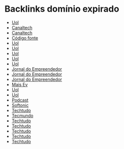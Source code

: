 # Backlinks domínio expirado
<ul>
<li><a href="https://blogs.ne10.uol.com.br/mundobit/2012/11/21/brasil-realiza-black-friday-com-ate-90-de-descontos-esta-sexta-saiba-como-aproveitar/">Uol</a></li>
<li><a href="https://canaltech.com.br/seguranca/Black-Friday-Cibercriminosos-usam-o-evento-para-aplicar-golpes-nos-clientes/">Canaltech</a></li>
<li><a href="https://canaltech.com.br/seguranca/Black-Friday-Cibercriminosos-usam-o-evento-para-aplicar-golpes-nos-clientes/">Canaltech</a></li>
<li><a href="https://www.codigofonte.com.br/noticias/fique-esperto-na-black-friday-tem-lojista-fingindo-que-da-desconto">Código fonte</a></li>
<li><a href="https://gizmodo.uol.com.br/como-nao-ser-enganado-pelos-descontos-da-black-friday-brasileira/">Uol</a></li>
<li><a href="https://gizmodo.uol.com.br/dealzmodo-black-friday-2012/">Uol</a></li>
<li><a href="https://gizmodo.uol.com.br/as-melhores-ofertas-do-fim-de-semana-78/">Uol</a></li>
<li><a href="https://gizmodo.uol.com.br/as-melhores-ofertas-do-fim-de-semana-78/">Uol</a></li>
<li><a href="https://gizmodo.uol.com.br/dealzmodo-black-friday-2012/">Uol</a></li>
<li><a href="https://jornaldoempreendedor.com.br/empreendedorismo-na-web/novidades-pela-net/como-nao-ser-enganado-pelos-descontos-da-black-friday-brasileira/">Jornal do Empreendedor</a></li>
<li><a href="https://jornaldoempreendedor.com.br/empreendedorismo-na-web/novidades-pela-net/as-melhores-ofertas-do-fim-de-semana-21/">Jornal do Empreendedor</a></li>
<li><a href="https://jornaldoempreendedor.com.br/empreendedorismo-na-web/novidades-pela-net/as-melhores-ofertas-da-black-friday-no-brasil/">Jornal do Empreendedor</a></li>
<li><a href="https://www.maisev.com/forum/off-topic/69834-black-friday-brasil-2012-a-3.html#post1594391">Mais Ev</a></li>
<li><a href="https://m.blogs.ne10.uol.com.br/mundobit/2012/11/21/brasil-realiza-black-friday-com-ate-90-de-descontos-esta-sexta-saiba-como-aproveitar/">Uol</a></li>
<li><a href="https://blogs.ne10.uol.com.br/mundobit/2012/11/21/brasil-realiza-black-friday-com-ate-90-de-descontos-esta-sexta-saiba-como-aproveitar/">Uol</a></li>
<li><a href="https://pods.link/tiagomiarelli">Podcast</a></li>
<li><a href="https://www.softonic.com.br/artigos/black-friday-brasil-descontos-comprar-game-sonhos">Softonic</a></li>
<li><a href="https://www.techtudo.com.br/noticias/2012/11/veja-dicas-para-aproveitar-black-friday-e-encontrar-melhores-ofertas.ghtml">Techtudo</a></li>
<li><a href="https://www.tecmundo.com.br/promocao/33048-todas-as-dicas-para-fazer-a-compra-certa-na-black-friday.htm">Tecmundo</a></li>
<li><a href="https://www.tecmundo.com.br/promocao/33048-todas-as-dicas-para-fazer-a-compra-certa-na-black-friday.htm">Techtudo</a></li>
<li><a href="https://www.tecmundo.com.br/promocao/33048-todas-as-dicas-para-fazer-a-compra-certa-na-black-friday.htm">Techtudo</a></li>
<li><a href="https://www.techtudo.com.br/noticias/2012/11/veja-dicas-para-aproveitar-black-friday-e-encontrar-melhores-ofertas.ghtml">Techtudo</a></li>
<li><a href="https://www.tecmundo.com.br/melhores-ofertas/33085-black-friday-brasileira-onde-aproveitar-.htm">Techtudo</a></li>
<li><a href="https://www.tecmundo.com.br/melhores-ofertas/33085-black-friday-brasileira-onde-aproveitar-.htm">Techtudo</a></li>
</ul>

<meta name="google-site-verification" content="nfuKEAPxbD87VYrC8lmNe4CIrjmkK4gOmgkHsp7oTLw" />
